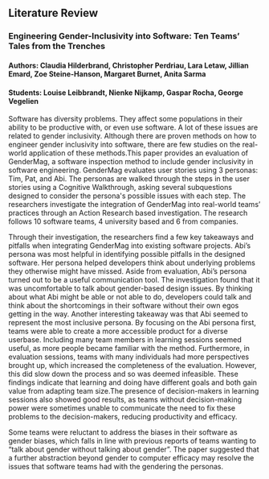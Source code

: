 ## Literature Review
### Engineering Gender-Inclusivity into Software: Ten Teams’ Tales from the Trenches
#### Authors: Claudia Hilderbrand, Christopher Perdriau, Lara Letaw, Jillian Emard, Zoe Steine-Hanson, Margaret Burnet, Anita Sarma
#### Students: Louise Leibbrandt, Nienke Nijkamp, Gaspar Rocha, George Vegelien


Software has diversity problems. They affect some populations in their ability to be productive with, or even use software. A lot of these issues are related to gender inclusivity. Although there are proven methods on how to engineer gender inclusivity into software, there are few studies on the real-world application of these methods.This paper provides an evaluation of GenderMag, a software inspection method to include gender inclusivity in software engineering. GenderMag evaluates user stories using 3 personas: Tim, Pat, and Abi. The personas are walked through the steps in the user stories using a Cognitive Walkthrough, asking several subquestions designed to consider the persona's possible issues with each step. The researchers investigate the integration of GenderMag into real-world teams’ practices through an Action Research based investigation. The research follows 10 software teams, 4 university based and 6 from companies. 

Through their investigation, the researchers find a few key takeaways and pitfalls when integrating GenderMag into existing software projects. Abi’s persona was most helpful in identifying possible pitfalls in the designed software. Her persona helped developers think about underlying problems they otherwise might have missed. Aside from evaluation, Abi’s persona turned out to be a useful communication tool. The investigation found that it was uncomfortable to talk about gender-based design issues. By thinking about what Abi might be able or not able to do, developers could talk and think about the shortcomings in their software without their own egos getting in the way. Another interesting takeaway was that Abi seemed to represent the most inclusive persona. By focusing on the Abi persona first, teams were able to create a more accessible product for a diverse userbase. Including many team members in learning sessions seemed useful, as more people became familiar with the method. Furthermore, in evaluation sessions, teams with many individuals had more perspectives brought up, which increased the completeness of the evaluation. However, this did slow down the process and so was deemed infeasible. These findings indicate that learning and doing have different goals and both gain value from adapting team size.The presence of decision-makers in learning sessions also showed good results, as teams without decision-making power were sometimes unable to communicate the need to fix these problems to the decision-makers, reducing productivity and efficacy.

Some teams were reluctant to address the biases in their software as gender biases, which falls in line with previous reports of teams wanting to “talk about gender without talking about gender”. The paper suggested that a further abstraction beyond gender to computer efficacy may resolve the issues that software teams had with the gendering the personas.
